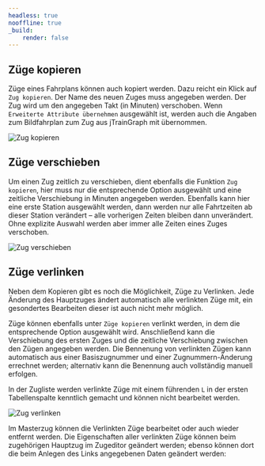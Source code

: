 ```yaml
---
headless: true
nooffline: true
_build:
    render: false
---
```


## Züge kopieren
Züge eines Fahrplans können auch kopiert werden. Dazu reicht ein Klick auf `Zug kopieren`. Der Name des neuen Zuges muss angegeben werden. Der Zug wird um den angegeben Takt (in Minuten) verschoben. Wenn `Erweiterte Attribute übernehmen` ausgewählt ist, werden auch die Angaben zum Bildfahrplan zum Zug aus jTrainGraph mit übernommen.

![Zug kopieren](../kopierfenster.png)

## Züge verschieben
Um einen Zug zeitlich zu verschieben, dient ebenfalls die Funktion `Zug kopieren`, hier muss nur die entsprechende Option ausgewählt und eine zeitliche Verschiebung in Minuten angegeben werden. Ebenfalls kann hier eine erste Station ausgewählt werden, dann werden nur alle Fahrtzeiten ab dieser Station verändert – alle vorherigen Zeiten bleiben dann unverändert. Ohne explizite Auswahl werden aber immer alle Zeiten eines Zuges verschoben.

![Zug verschieben](../verschiebefenster.png)

## Züge verlinken
Neben dem Kopieren gibt es noch die Möglichkeit, Züge zu Verlinken. Jede Änderung des Hauptzuges ändert automatisch alle verlinkten Züge mit, ein gesondertes Bearbeiten dieser ist auch nicht mehr möglich.

Züge können ebenfalls unter `Züge kopieren` verlinkt werden, in dem die entsprechende Option ausgewählt wird. Anschließend kann die Verschiebung des ersten Zuges und die zeitliche Verschiebung zwischen den Zügen angegeben werden. Die Bennenung von verlinkten Zügen kann automatisch aus einer Basiszugnummer und einer Zugnummern-Änderung errechnet werden; alternativ kann die Benennung auch vollständig manuell erfolgen.

In der Zugliste werden verlinkte Züge mit einem führenden `L` in der ersten Tabellenspalte kenntlich gemacht und können nicht bearbeitet werden. 

![Zug verlinken](../linkfenster.png)

Im Masterzug können die Verlinkten Züge bearbeitet oder auch wieder entfernt werden. Die Eigenschaften aller verlinkten Züge können beim zugehörigen Hauptzug im Zugeditor geändert werden; ebenso können dort die beim Anlegen des Links angegebenen Daten geändert werden:

<!-- TODO: grafik -->
